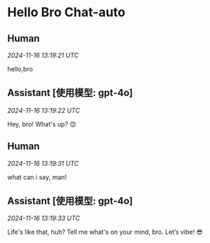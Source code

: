 # Hello Bro Chat-auto

## Human

*2024-11-16 13:19:21 UTC*

hello,bro

## Assistant [使用模型: gpt-4o]

*2024-11-16 13:19:22 UTC*

Hey, bro! What's up? 😊

## Human

*2024-11-16 13:19:31 UTC*

what can i say, man!

## Assistant [使用模型: gpt-4o]

*2024-11-16 13:19:33 UTC*

Life's like that, huh? Tell me what's on your mind, bro. Let’s vibe! 😎